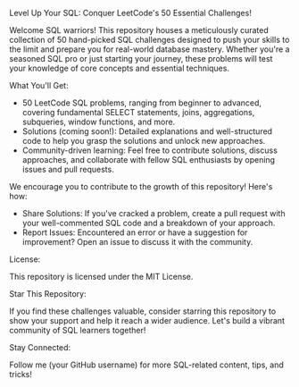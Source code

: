 Level Up Your SQL: Conquer LeetCode's 50 Essential Challenges!

Welcome SQL warriors!  This repository houses a meticulously curated collection of 50 hand-picked SQL challenges designed to push your skills to the limit and prepare you for real-world database mastery. Whether you're a seasoned SQL pro or just starting your journey, these problems will test your knowledge of core concepts and essential techniques.

What You'll Get:

- 50 LeetCode SQL problems, ranging from beginner to advanced, covering fundamental SELECT statements, joins, aggregations, subqueries, window functions, and more.
- Solutions (coming soon!): Detailed explanations and well-structured code to help you grasp the solutions and unlock new approaches.
- Community-driven learning: Feel free to contribute solutions, discuss approaches, and collaborate with fellow SQL enthusiasts by opening issues and pull requests.

We encourage you to contribute to the growth of this repository! Here's how:

- Share Solutions: If you've cracked a problem, create a pull request with your well-commented SQL code and a breakdown of your approach.
- Report Issues: Encountered an error or have a suggestion for improvement? Open an issue to discuss it with the community.

License:

This repository is licensed under the MIT License.

Star This Repository:

If you find these challenges valuable, consider starring this repository to show your support and help it reach a wider audience. Let's build a vibrant community of SQL learners together!

Stay Connected:

Follow me (your GitHub username) for more SQL-related content, tips, and tricks!
